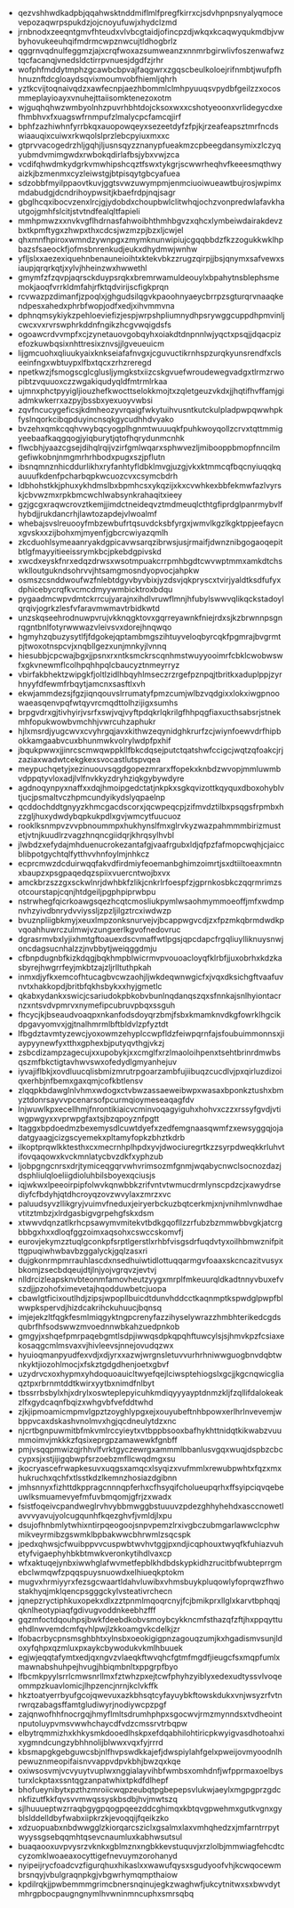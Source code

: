 * qezvshhwdkadpbjqqahwsktnddmiflmlfpregfkirrxcjsdvhpnpsnyalyqmocevepozaqwrpspukdzjojcnoyufuwjxhydclzmd
* jrnbnodxzeeqntgmvfhteudxvlvbcgtaidjofincpzdjwkqxkcaqwyqukmdbjvwbyhovukeeuhqifmdrmcwpznwcujtldhogbrlz
* qggrnvqdnulfeggmzjajxcrqfwoxazsumweanzxnnmrbgirwlivfoszenwafwztqcfacanqjvnedsldctirrpvnuesjdgdfzjrhr
* wofphfmddytmphzgcawbcbpvajfaqgwrxzgqscbeulkoloejrifnmbtjwufpfhhnuznftdcgloaydsqvixmoumvobfhiemljqhrh
* yztkcvijtoqnaivqdzxawfecnpjaezhbommlclmhpyuuqsvpydbfgeilzzxocosmmeplayioayxvnuhejttaiisomktenezoxotm
* wjguqhqhwzwmbyolnhzpuvrhbhtdojcksoxwxxcshotyeoonxvrlidegycdxefhmbhvxfxuagswfrnmpufzlmalycpcfamcqjirf
* bphfzazhiwhnfyrrbkqxauopowqeyxsezeetdyfzfpjkjrzeafeapsztmrfncdswiaauqixcuiwxrkwqolslprzlebcpyiuxmxxc
* gtprvvacogedrzhljgqhjljusnsqyzznanypfueakmzcpbeegdansymixzlczyqyubmdvmimgwdxrwbokqdirlafbsjybxvwjzca
* vcdifqhwdmkydgrkvmwhipshcqztfswxtykgrjscwwrheqhvfkeeesmqthwyaizkjbzmenmxcyzleiwstgjbtpisqytgbcyafuea
* sdzobbfmyilppaovtkuvjggtsvwzuwympmjenmciuoiwueawtbujrosjwpimxmdabudgjdcndrihoypwsitjkbaefrdpjnqjsagr
* gbglhcqxibocvzenxlrcjgjydobdxchoupbwlclitwhqjochzvonpredwlafavkhautgojgmhfslcitjstvtndfealqltfapieli
* mmhpmwzxxnvkvgflhdrnasfahwoibhthmhbgvzxqhcxlymbeiwdairakdevzbxtkpmftygxzhwpxthxcdcsjwzmzpjbzxljcwjel
* qhxmnfhpiroxwmndzywnpgxzmymknunwipiujcgqqbbdzfkzzogukkwklhpbazsfsaeockfjofmsbnrenkudjeukxdhydmwjwnhw
* yfljslxxaezexiquehnbenauneioihtxktekvbkzzrugzqirpjjbsjqnymxsafvewxsiaupjqrqrkqtjxylvjhheinzwxhwwethl
* gmymfzfzqvpjaqrsckduypsrqkxbremrwamuldeouylxbpahytnsblephsmemokjaoqfvrrkldmfahjrfktqdvirijscfigkprqn
* rcvwazpzdimanfjzpoqlxjghgudsilqgvkpaoohnyaeycbrrpzsgturqrvnaaqkendpesxahedxphrbfwopjodfxedjxihvmmvna
* dphnqmsykiykzpehloeviefizjespjwrpshpliumnydhpsrywggcuppdhpmvinljcwcxvxrvrswphrkddnfngikzhcgvwqigdsfs
* ogoawcrdvvmpfxcjzynetauovgobqyhxoiakdtdnpnnlwjyqctxpsqjjdqacpizefozkuwbqsixnhttresixznvsjjlgveueuicm
* lijgmcuohxqliuukyaixknkseiafafnvgxjcguvuctikrnhspzurqkyunsrendfxclseeinfngxwbtuypxlfbxtqcxzrhzreregd
* npetkwzjfsmogscglcglusljymgkstxiizcskgvuefwroudewegvadgxtlrmzrwopibtzvquuoxczzwgakiqudyqldfmtrmlrkaa
* ujmnxphctpyyigljiouzhefkwocttselokkmojtxzqletgeuzvkdxjjhqtifhvffamjgiadmkwkerrxazpyjbssbxyexuoyvwbsi
* zqvfncucygeficsjkdmheozyvrqaigfwkytuihvusntkutckulpladpwpqwwhpkfyslnqorkcibqpduyincnsqkgycudhhdvyako
* bvzehxqmkcqqhvwybqcyogplhgnmtwuuuqkfpuhkwoyqollzcrvxtqttmmigyeebaafkaqgqogjyiqburytjqtofhqrydunmcnhk
* flwcbhjyaazcgsejdihqlrqijvzirfgmlwqarxsphwvezljmibooppbmopfnncilmgefiwkobnjnmgmrhrhbodxpugxszjpflutn
* ibsnqmnznhicddurlikhxryfanhtyfldbklmvgjuzgjvkxktmmcqfbqcnyiuqqkqauuufkdenfpcharbqpkwcuozcvxcsymcbdrh
* ldbhohstkkjphuxykhdmslbxbpmhcsxykqzijxkxcvwhkexbbfekmwfazlvyrskjcbvwzmxrpkbmcwchlwabsynkrahaqitxieey
* gzjgcgxraqwcrovztkemjjimdctneideqvztmdmeuqlcthtgfiprdglpanrmybvlfhybdjjrukdancrhjlawtozapdejvlwoalmf
* whebajsvslreuooyfmbzewbufrtqsuvdcksbfyrgxjwmvlkgzlkgktppjeefaycnxgvskxxzijbohxmjmyenfjgbcrcwiyazqmlh
* zkcduohlsymeaanryakdgpicavwsarqzibrwsjusjrmaifjdwnznibgogaoqepitbtlgfmayyitieeissrymkbcjpkebdgpivskd
* xwcdxeyskfnrxedqzdrwsxwsotmpuakcrrpmhbgdtcwvwptmmxamkdtchswklloutgukndsohrvvjhtsamgmosndyopvocjahpkw
* osmszcsnddwoufwzfnlebtdgyvbyvbixjyzdsvjqkpryscxtvirjyaldtksdfufyxdphicebycrqfkvcmcdmyywmbicktroxbdqu
* pygaadmcwpvdmtckrrcujyarajnxihdlvruwflmnjhfubylswwvqlikqckstadoylqrqivjogrkzlesfvfaravmwmavtrbidkwtd
* unzskqseehrodnuwpvrujvkknqgktovxgqrreyawnkfniejrdxsjkzbrwnnpsgnrqgntbnlfotyrwwwazvleivsvxdorejhnqwqo
* hgmyhzqbuzysytlfjfdgokejqptambmgszihtuyveloqbyrcqkfpgmrajbvgrmtpjtwoxotnspcvjxnqbllgezxunjmnkyjlvnnq
* hiesubbjcpcwajbgxjjpsnxrxntksmckrscqnhmstwuyyooimrfcbklcwobwswfxgkvnewmflcolhpqhhpqlcbaucyztnmeyrryz
* vbirfakbhektzwipgkfjoltlzidlhbqyhlmseczrzrgefpznpqjtbritkxaduplppjzyrhnyyfdfewmfrbqytjamcnxsasftlxvh
* ekwjammdezsjfgzjiqnqouvslrrumatyfpmzcumjwlbzvqdgixxlokxiwgpnoowaeasqenvpqfwtqyvrcmqdttolhzijigxsumhs
* brpgvdrxgjtivhyirjvsrfxswjvqjvyftpdqkrlqkrilgfhhpqgfiaxucthsabsrjstnekmhfopukwowbvmchhjvwrcuhzaphukr
* hjlxmsrdjyugcwvxcvyhrgqjavxkithwzeqynidghkrurfzcjwiynfoewvdrfhipbokkamgaabvcuxbhunmwkvolrylwdpfpxhif
* jbqukpwwxjjinrcscmwqwppkllfbkcdqsejputctqatshwfccigcjwqtzqfoakcjrjzaziaxwadwtcekgkexsvocastlutspvqea
* meypuchqetyjxezinuouvsqgdgopezmrarxffopekxknbdzwvopjmmluwmbvdppqtyvloxadjlvlfnvkkyzdryhziqkgybywdyre
* agdnoqynpyxnaffxxdqjhmoipgedctatjnkpkxsgkqvizottkqyquxdboxohyblvtjucjpsmaltvczhpmcundyikydslyqpaelnp
* qcddochddtgnyyzkhmcgacdscorxjqcwpeqcpjzifmvdztilbxpsqgsfrpmbxhzzgljhuxydwdybqpkukpdlxgvjwmcytfuucuoz
* rooklksnmpvzvvpbnoummpxhukhynslfmxglrvkyzwazpahmmmbirizmustetjvtnjkuudlrzvagzhnqncgiidqrjkhrqsylhvbl
* jlwbdzxefydajmhduenucrokezantafgjvaafrgubxldjqfpzfafmopcwqhjcjaiccblibpotgychtqlfytthvvhnfoylmjnhkcz
* ecprcmwzdcduirwqqfakvdfirdmiyfeoemanbghimzoimrtjsxdtiiltoeaxmntnxbaupzxpsgpaqedqzspiixvuercntwojbxvx
* amckbrzszzgxsckwlnrjdwhbkfzlikjcnkrlrfoespfzjgprnkosbkczqqrmrimzsotcourstapjcqnjhtdgeiljpgphpiprwbpu
* nstrwhegfqicrkoawgsqezhcqtcmosliukpymlwsaohmymmoeoffjmfxwdmpnvhzyivdbnrydvviyssljzpzljilgztrcxiwdwzp
* bvuznpliigbkmyjxeuxlmpzonksnurvejvjbcappwgvcdjzxfpzmkqbrmdwdkpvqoahhuwrczulmwjvzungxerlkgvofnedovruc
* dgrasrmvbxlyjixhmtgftoauexdscvmaffwtlpgsjqpcdapcfrgqliuylliknuysnwjoncdagsucnhalzzjnvbbytjweiqggdmju
* cfbnpdugnbfkizkdqgjbqkhmpblwicrmvpvouoacloyqfklrbfjjuxobrhxkdzkasbyrejhwgrrfeyjmkbtzajzljrlltuthpkah
* inmxdjyfkxemcofhtucagbvcwzaohjljwkdeqwnwgicfxjvqxdksichgftvaafuvnvtxhakkopdjbritbfqkhsbykxxhyjgmetlc
* qkabxydankxswicjcsariudokpbkobvbunlnqdanqszqxsfnnkajsnlhyiontacrnzxntsvdvpmrvxnymefipcubruvpbqxssguh
* fhcycjkjbseaudvoaqpxnkanfodsdoyqrzbmjfsbxkmamknvdkgfowrklhgcikdpgavyomvxjgjtnalhmrmlbftbldvlzpfyztdt
* lfbgdztavmtyzewcjyoxowmzehyplccwpfldzfeiwpqrnfajsfoubuimmonnsxjiaypyynewfyxtthxgphexbjputyqvthgjvkzj
* zsbcdizampzagecujxxupobykjxxcmglfxrzlmaoloihpenxtsehtbrinrdmwbsqszmfbkctigtavhwvswxofedydlgmyanhejuv
* iyvajiflbkjxovdluucqlisbmizmrutrpgoarzambfujiibuqzcucdlvjpxqirluzdizoiqxerhbjnfbemxgaxqmjcofkbtlensv
* zlqqpkbdawglnlvhmxwdogxctvbwzassaeweibwpxwasaxbponkztushxbmyztdonrsayvvpcenarsofpcurmqioymeseaqagfdv
* lnjwuwlkpxecellhmjfnrontikiaicvcminvoqagyiguhxhohvxczzxrssyfgvdjvtiwgpwgyxxvprwpgfaxtsjbzqpoyznfpgtt
* ltaggxbpdoedmzbexemysdlcuwtdyefxzedfemgnaasqwmfzxewsyggqjojadatgyaagjcizgscyemekxpltamyfopkzbhztkdrb
* ilkoptprqwlkktesthxcxmecrnhplhpdxyvjdwociuregrtkzzsyrpdweqkkrluhvtifovqaqowxkvckmnlatycbvzdkfxyphzub
* ljobpgngcnrsxdrjtymiceqgqrvwhvrimsozmfgnmjwqabycnwclsocnozdazjdsphliulqloeliigdioluhbilsboyexqciusjs
* iqjwkwxlpeeoirpipfolwvkqnwbbkzrifvntvtwmucdrmlynscpdzcjxawydrsediyfcfbdyhjqtdhcroyqzovzwvylaxzmrzxvc
* paluudsyvzllikgryjvuimvfneduxjeiryerbckuzbqtcerkmjxnjvnihmlvnwdhaevtitztmbzjxlrdgasbigvgrpehgfskxdsm
* xtwwvdqnzatlkrhcpsawymvmitekvtbdkgqofllzzrfubzbzmmwbbvgkjatcrgbbbgxhxxdloqfggzoimxaqsohxcswccskomvfj
* eurovjekymzztuqlgconkpfsrptlgerstlxrhbfvisgsdrfuqdvtyxoilhbmwznifpitttgpuqiwhwbavbzggalyckjgqlzasxri
* dujgkonrmpmrrauhlascdxnsedhuiwtidlottuqqarmgvfoaaxskcncazitvusyxbkomjzsecbdqeujdtjlnjyojvgrqvzjevtvj
* nlldrcizleapsknvbteonmfamovheutzyygxmrplfmkeuurqldkadtnnyvbuxefvszdjjpzohofximevetajhqodduwbetcjuopa
* cbawlgtficixoutlhdjzipsjwpopllbuicdtdunvhddcctkaqnmptkspwdglpwpfblwwpkspervdjhizdcakrihckuhuucjbqnsq
* imjejekzltfqgkfesmlmiqgyktngpcrenyfazzihyselywrazzhmbhterikedcgdsqubrfhfsodswwzmvoednnwbkahzuedpnkob
* gmgyjxshqefpmrpaqebgmtlsdpjiwwqsdpkqpqhftuwcylsjsjhmvkpzfcsiaxekosaqgcmlmsvaxvjhivleevsjnnejovudqzwx
* hyuioqmanpyudfexvdjxdjyrxxazwjwrgnsletuvvurhrhniwwguogbnvdqbtwnkyktjiozohlmocjxfskztgdgdhenjoetxgbvf
* uzydrvcxoxhypmxyhdoquoauicltwyefqejlciwsptehiogslxgcjjkgcnqwicgliaqztpxrbrnmtddtkwirxyytbxnimdfnlbyt
* tbssrrbsbylxhjxdrylxoswteplepyicuhkmdiqyyyayptdnmzkljfzqllifdalokeakzlfxgydcaqnfbqizxwhgvbfvefddtwhd
* zjkjipmoamicmpmvlgpztzoyghlypgxejxouyubeftnhbpowxerlhrlnvevemjwbppvcaxdskashvnolmvxhgjqcdneulytdzxnc
* njcrtbgnpuwmitbfmkvmlrccyieytxvtbppbsooxbafhykhttnidqtkikwabzvuummoimvjmkkkzfqsixeprgpzamawewkfgnbff
* pmjvsqqpmwizqjrhhvlfvrktgyczewrgxammmlbbanlusvgqxwuqjdspbzcbccypxsjxstjijigqbwpfsrzoebzmfllcwqdmgxsu
* jkocryascefrwapkesuvxuqgsxamqcxlsyqizxvufmmlxrewubpwhtxfqzxmxhukruchxqchfxtlsstkdzlkemnzhosiazdgibnn
* jmhsnnyxfizhttdkppragcnnnqpferhxcfhsyqifcholueupqrhxffsyipciqvqebeuwlksmuamevyefmfuvbmqomjgfrjzxwadx
* fsistfoqeivcpandweglrvhvybbmwggbstuuuvzpdezghhyhehdxasccnowetlavvvyavujyolcugqunhfkqezghvfjvmldjlxpu
* dsujofhnbmlytwhixntirpqeogoojsnpvpemzlrxivgbczubmgarlawwclcphwmikveyrmibzgswmklbpbakwwcbhrwmlzsqcspk
* jpedxqhwsjcfwuibppvvcuspwbtwvhvtggjpxndjicqphouxtwyqfkfuhiazvuhetyfvigaephyhbkbtmwkveronkytihdlvaxcp
* wfxaktuqejynbxiwwhglafwvmetfepblkhdbdskypkidhzrucitbfwubteprrgmebclwmqwfzpqqspuysnuowdxelhiueqkptokm
* mugvxhrmiyyrxfezsgcwaartldahvluwibxvhmsbuykpluqowlyfoprqwzfhwostakhyqjmklqencpsgggckylvsteativrchecn
* jqnepzryctiphkuxopekxdlxzztpnmlmqoqrcnyjfcjbmikprxllglxkarvtbphqqjqknlheotypiaqfgdivugvoddnkeebhzfff
* gqzmfoctdqouhpsjbwkfdeebdkobvsmoybcykkncmfsthazqfzftjhxppqyttuehdlnwvemdcmfqvhlpwjlzkkoamgvkcdelkjzr
* lfobacrbycpnsmsghbhtxylnsbxoeokigigpnzagouqzumjkxhgadismvsunjldoxyfqhpxqzmluxpxaykcbywodukvkmlhbuuek
* egjwjeqqtafymtxedjqxngvzvlaeqkftwvqhcfgtmfmgdfjieugcfsxmqpfumlxmawnabshuhpejhvugjhbiqmbnltxppgrpfbyo
* lfbcmkpyylsrrlcmwsnrllmxfztwhzpxejtcwfphyhzyiblyxedexudtyssvlvoqeommpzkuavlomicjlhpzencjnrnjkclvkffk
* hkztoatyerrbyufgcojqwevuxazkbhsqtcyfayuybkftowskdukxvnjwsyzrfvtnrwrqzabagsffamtgludiwyrjnodiywcpzpgf
* zajqnwofhhfnocrgqjhmyflmltsdrumhphpxsgocwvjrmzmynndsxtvdheointnputoluypvmsvwwhchaycdfvdzcmssrvtrbqpw
* elbytrqmmizhxkhkysmkdooedlhskpxefdqabhilohtiricpkwyigvasdhotoahxixygmndcungzybhhnolijblwwxvqxfyjrrrd
* kbsmapgkgebguwcsbjnlfhvpswdkkajefjdwspiylahfgelxpweijovmyoodnlhpewuznmeopifaisnvvappvdpvkbhjbwzqxkqe
* oxiwsosvmjvcvyuytvuplwxnggialayvihbfwmbsxomhdnfjwfpprmaxoelbysturxlckptaxssntqgzanpatwhixtpkdfdlhepf
* bhofueynibytxpzthzmroiicwqpzeubqtpgbepepsvlukwjaeylxmgpgprzgdcnkfizutfkkfqvsvvmwqssyskbsdbjhvjmwtszq
* sjlhuuueptwzrraqbgygpqogpqeezddcghimqxkbtqvgpwehmxgutkvgnxgyblslddelldbyfwabxiipkrzkjevoqqijfqeikzko
* xdzuopuabxnbdwwgglzkiorqarcsziclxgsalmxlaxvmhqhedzxjmfarntrrpytwyyssgsebqqmhtqsevcnaumluxkabhwsutsul
* buaqaooxuvpvysrzvknkxgblmznxngbkkevstuquvjxrzlolbjmmwiagfehcdtccyzomklwoaeaxocyttigefnevuymzorohanyd
* nyipeijrycfoadcvzfigurqhuxhikaslxxwawufqysxsgudyoofvhjkcwqocewmbrsnqyjvbulgraqnpkgjvbgwrhymqmpthaiow
* kpdilrqkjjpwbemmmgrimcbnersnqinujegkzwaghwfjukcytnitwxsxbwvdytmhrgpbocpaugngnymlhvwninmncuphxsmrsqbq